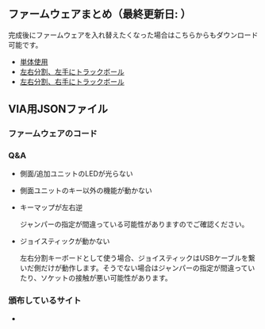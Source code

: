 ## ファームウェアまとめ（最終更新日: ）
完成後にファームウェアを入れ替えたくなった場合はこちらからもダウンロード可能です。
- [単体使用]()
- [左右分割、左手にトラックボール]()
- [左右分割、右手にトラックボール]()

## VIA用JSONファイル

### ファームウェアのコード

### Q&A
- 側面/追加ユニットのLEDが光らない
- 側面ユニットのキー以外の機能が動かない
- キーマップが左右逆
  
    ジャンパーの指定が間違っている可能性がありますのでご確認ください。
  
- ジョイスティックが動かない

    左右分割キーボードとして使う場合、ジョイスティックはUSBケーブルを繋いだ側だけが動作します。そうでない場合はジャンパーの指定が間違っていたり、ソケットの接触が悪い可能性があります。

### 頒布しているサイト
- 